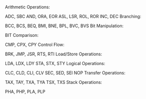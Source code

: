 Arithmetic Operations:

ADC, SBC
AND, ORA, EOR
ASL, LSR, ROL, ROR
INC, DEC
Branching:

BCC, BCS, BEQ, BMI, BNE, BPL, BVC, BVS
Bit Manipulation:

BIT
Comparison:

CMP, CPX, CPY
Control Flow:

BRK, JMP, JSR, RTS, RTI
Load/Store Operations:

LDA, LDX, LDY
STA, STX, STY
Logical Operations:

CLC, CLD, CLI, CLV
SEC, SED, SEI
NOP
Transfer Operations:

TAX, TAY, TXA, TYA
TSX, TXS
Stack Operations:

PHA, PHP, PLA, PLP

